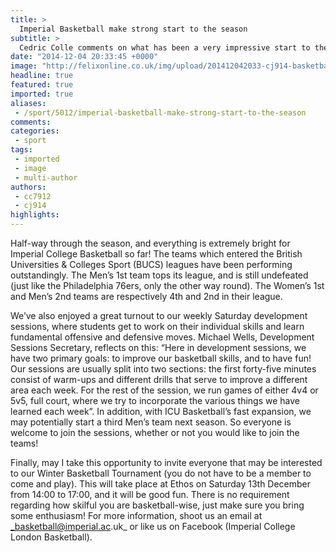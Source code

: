 ```yaml
---
title: >
  Imperial Basketball make strong start to the season
subtitle: >
  Cedric Colle comments on what has been a very impressive start to the season for all Basketball teams
date: "2014-12-04 20:33:45 +0000"
image: "http://felixonline.co.uk/img/upload/201412042033-cj914-basketball_pic.jpg"
headline: true
featured: true
imported: true
aliases:
 - /sport/5012/imperial-basketball-make-strong-start-to-the-season
comments:
categories:
 - sport
tags:
 - imported
 - image
 - multi-author
authors:
 - cc7912
 - cj914
highlights:
---
```


Half-way through the season, and everything is extremely bright for Imperial College Basketball so far! The teams which entered the British Universities & Colleges Sport (BUCS) leagues have been performing outstandingly. The Men’s 1st team tops its league, and is still undefeated (just like the Philadelphia 76ers, only the other way round). The Women’s 1st and Men’s 2nd teams are respectively 4th and 2nd in their league.

We’ve also enjoyed a great turnout to our weekly Saturday development sessions, where students get to work on their individual skills and learn fundamental offensive and defensive moves. Michael Wells, Development Sessions Secretary, reflects on this: “Here in development sessions, we have two primary goals: to improve our basketball skills, and to have fun! Our sessions are usually split into two sections: the first forty-five minutes consist of warm-ups and different drills that serve to improve a different area each week. For the rest of the session, we run games of either 4v4 or 5v5, full court, where we try to incorporate the various things we have learned each week”. In addition, with ICU Basketball’s fast expansion, we may potentially start a third Men’s team next season. So everyone is welcome to join the sessions, whether or not you would like to join the teams!

Finally, may I take this opportunity to invite everyone that may be interested to our Winter Basketball Tournament (you do not have to be a member to come and play). This will take place at Ethos on Saturday 13th December from 14:00 to 17:00, and it will be good fun. There is no requirement regarding how skilful you are basketball-wise, just make sure you bring some enthusiasm! For more information, shoot us an email at _basketball@imperial.ac.uk_ or like us on Facebook (Imperial College London Basketball).
